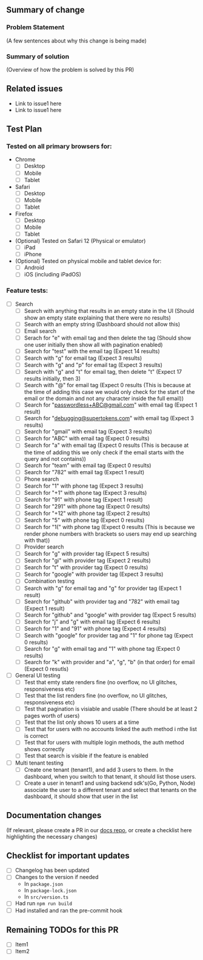 ## Summary of change

### Problem Statement

(A few sentences about why this change is being made)

### Summary of solution

(Overview of how the problem is solved by this PR)

## Related issues

-   Link to issue1 here
-   Link to issue1 here

## Test Plan

### Tested on all primary browsers for:

-   Chrome
    -   [ ] Desktop
    -   [ ] Mobile
    -   [ ] Tablet
-   Safari
    -   [ ] Desktop
    -   [ ] Mobile
    -   [ ] Tablet
-   Firefox
    -   [ ] Desktop
    -   [ ] Mobile
    -   [ ] Tablet
-   (Optional) Tested on Safari 12 (Physical or emulator)
    -   [ ] iPad
    -   [ ] iPhone
-   (Optional) Tested on physical mobile and tablet device for:
    -   [ ] Android
    -   [ ] iOS (including iPadOS)

### Feature tests:

-   [ ] Search
    -   [ ] Search with anything that results in an empty state in the UI (Should show an empty state explaining that there were no results)
    -   [ ] Search with an empty string (Dashboard should not allow this)
    -   [ ] Email search
    -   [ ] Serach for "e" with email tag and then delete the tag (Should show one user initially then show all with pagination enabled)
    -   [ ] Search for "test" with the email tag (Expect 14 results)
    -   [ ] Search with "g" for email tag (Expect 3 results)
    -   [ ] Search with "g" and "p" for email tag (Expect 3 results)
    -   [ ] Search with "g" and "t" for email tag, then delete "t" (Expect 17 results initially, then 3)
    -   [ ] Search with "@" for email tag (Expect 0 results (This is because at the time of adding this case we would only check for the start of the email or the domain and not any character inside the full email))
    -   [ ] Search for "passwordless+ABC@gmail.com" with email tag (Expect 1 result)
    -   [ ] Search for "debugging@supertokens.com" with email tag (Expect 3 results)
    -   [ ] Search for "gmail" with email tag (Expect 3 results)
    -   [ ] Search for "ABC" with email tag (Expect 0 results)
    -   [ ] Search for "a" with email tag (Expect 0 results (This is because at the time of adding this we only check if the email starts with the query and not contains))
    -   [ ] Search for "team" with email tag (Expect 0 results)
    -   [ ] Search for "782" with email tag (Expect 1 result)
    -   [ ] Phone search
    -   [ ] Search for "1" with phone tag (Expect 3 results)
    -   [ ] Search for "+1" with phone tag (Expect 3 results)
    -   [ ] Search for "91" with phone tag (Expect 1 result)
    -   [ ] Search for "291" with phone tag (Expect 0 results)
    -   [ ] Search for "+12" with phone tag (Expect 2 results)
    -   [ ] Search for "5" with phone tag (Expect 0 results)
    -   [ ] Search for "1(" with phone tag (Expect 0 results (This is because we render phone numbers with brackets so users may end up searching with that))
    -   [ ] Provider search
    -   [ ] Search for "g" with provider tag (Expect 5 results)
    -   [ ] Search for "gi" with provider tag (Expect 2 results)
    -   [ ] Search for "t" with provider tag (Expect 0 results)
    -   [ ] Search for "google" with provider tag (Expect 3 results)
    -   [ ] Combination testing
    -   [ ] Search with "g" for email tag and "g" for provider tag (Expect 1 result)
    -   [ ] Search for "github" with provider tag and "782" with email tag (Expect 1 result)
    -   [ ] Search for "github" and "google" with provider tag (Expect 5 results)
    -   [ ] Search for "j" and "g" with email tag (Expect 6 results)
    -   [ ] Search for "1" and "91" with phone tag (Expect 4 results)
    -   [ ] Search with "google" for provider tag and "1" for phone tag (Expect 0 results)
    -   [ ] Search for "g" with email tag and "1" with phone tag (Expect 0 results)
    -   [ ] Search for "k" with provider and "a", "g", "b" (in that order) for email (Expect 0 resutls)
-   [ ] General UI testing
    -   [ ] Test that emty state renders fine (no overflow, no UI glitches, responsiveness etc)
    -   [ ] Test that the list renders fine (no overflow, no UI glitches, responsiveness etc)
    -   [ ] Test that pagination is visiable and usable (There should be at least 2 pages worth of users)
    -   [ ] Test that the list only shows 10 users at a time
    -   [ ] Test that for users with no accounts linked the auth method i nthe list is correct
    -   [ ] Test that for users with multiple login methods, the auth method shows correctly
    -   [ ] Test that search is visible if the feature is enabled
-   [ ] Multi tenant testing
    -   [ ] Create one tenant (tenant1), and add 3 users to them. In the dashboard, when you switch to that tenant, it should list those users.
    -   [ ] Create a user in tenant1 and using backend sdk's(Go, Python, Node) associate the user to a different tenant and select that tenants on the dashboard, it should show that user in the list

## Documentation changes

(If relevant, please create a PR in our [docs repo](https://github.com/supertokens/docs), or create a checklist here highlighting the necessary changes)

## Checklist for important updates

-   [ ] Changelog has been updated
-   [ ] Changes to the version if needed
    -   In `package.json`
    -   In `package-lock.json`
    -   In `src/version.ts`
-   [ ] Had run `npm run build`
-   [ ] Had installed and ran the pre-commit hook

## Remaining TODOs for this PR

-   [ ] Item1
-   [ ] Item2
